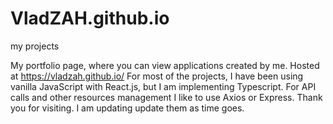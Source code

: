 # VladZAH.github.io
my projects

My portfolio page, where you can view applications created by me. Hosted at https://vladzah.github.io/
For most of the projects, I have been using vanilla JavaScript with React.js, but I am implementing Typescript.
For API calls and other resources management I like to use Axios or Express.
Thank you for visiting.
I am updating update them as time goes. 
